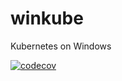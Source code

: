 # winkube
Kubernetes on Windows

[![codecov](https://codecov.io/gh/winkube/winkube/branch/main/graph/badge.svg?token=II2HWEWNKU)](https://codecov.io/gh/winkube/winkube)
